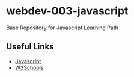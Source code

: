 # webdev-003-javascript
Base Repository for Javascript Learning Path

## Useful Links

- [Javascript](https://www.javascript.com/)
- [W3Schools](https://www.w3schools.com/js/default.asp)
